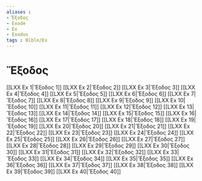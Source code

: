 ```yaml
---
aliases : 
- Ἔξοδος
- Exode
- Ex
- Exodus
tags : Bible/Ex
---
```


# Ἔξοδος

[[LXX Ex 1|Ἔξοδος 1]]
[[LXX Ex 2|Ἔξοδος 2]]
[[LXX Ex 3|Ἔξοδος 3]]
[[LXX Ex 4|Ἔξοδος 4]]
[[LXX Ex 5|Ἔξοδος 5]]
[[LXX Ex 6|Ἔξοδος 6]]
[[LXX Ex 7|Ἔξοδος 7]]
[[LXX Ex 8|Ἔξοδος 8]]
[[LXX Ex 9|Ἔξοδος 9]]
[[LXX Ex 10|Ἔξοδος 10]]
[[LXX Ex 11|Ἔξοδος 11]]
[[LXX Ex 12|Ἔξοδος 12]]
[[LXX Ex 13|Ἔξοδος 13]]
[[LXX Ex 14|Ἔξοδος 14]]
[[LXX Ex 15|Ἔξοδος 15]]
[[LXX Ex 16|Ἔξοδος 16]]
[[LXX Ex 17|Ἔξοδος 17]]
[[LXX Ex 18|Ἔξοδος 18]]
[[LXX Ex 19|Ἔξοδος 19]]
[[LXX Ex 20|Ἔξοδος 20]]
[[LXX Ex 21|Ἔξοδος 21]]
[[LXX Ex 22|Ἔξοδος 22]]
[[LXX Ex 23|Ἔξοδος 23]]
[[LXX Ex 24|Ἔξοδος 24]]
[[LXX Ex 25|Ἔξοδος 25]]
[[LXX Ex 26|Ἔξοδος 26]]
[[LXX Ex 27|Ἔξοδος 27]]
[[LXX Ex 28|Ἔξοδος 28]]
[[LXX Ex 29|Ἔξοδος 29]]
[[LXX Ex 30|Ἔξοδος 30]]
[[LXX Ex 31|Ἔξοδος 31]]
[[LXX Ex 32|Ἔξοδος 32]]
[[LXX Ex 33|Ἔξοδος 33]]
[[LXX Ex 34|Ἔξοδος 34]]
[[LXX Ex 35|Ἔξοδος 35]]
[[LXX Ex 36|Ἔξοδος 36]]
[[LXX Ex 37|Ἔξοδος 37]]
[[LXX Ex 38|Ἔξοδος 38]]
[[LXX Ex 39|Ἔξοδος 39]]
[[LXX Ex 40|Ἔξοδος 40]]
